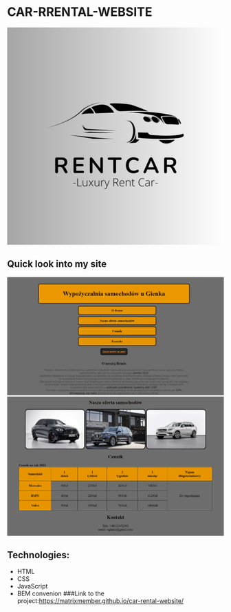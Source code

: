 # **CAR-RRENTAL-WEBSITE**
![car-rental](https://github.com/MatrixMember/car-rental-website/blob/main/images/share.png?raw=true)
## Quick look into my site
![project-image](https://github.com/MatrixMember/car-rental-website/blob/main/images/project-image.png?raw=true)
![project-image](https://github.com/MatrixMember/car-rental-website/blob/main/images/project-image2.png?raw=true)
## Technologies:
- HTML
- CSS
- JavaScript
- BEM convenion
###Link to the project:https://matrixmember.github.io/car-rental-website/
